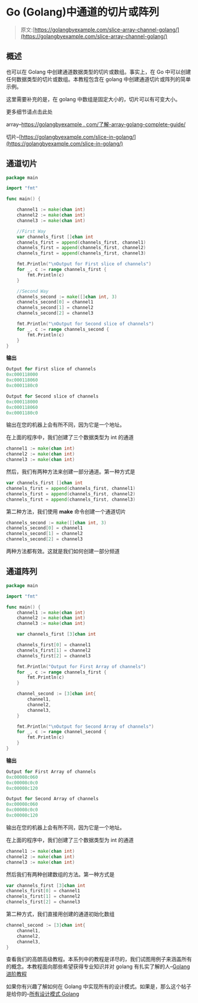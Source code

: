 # Go (Golang)中通道的切片或阵列

> 原文:[https://golangbyexample.com/slice-array-channel-golang/](https://golangbyexample.com/slice-array-channel-golang/)

## **概述**

也可以在 Golang 中创建通道数据类型的切片或数组。事实上，在 Go 中可以创建任何数据类型的切片或数组。本教程包含在 golang 中创建通道切片或阵列的简单示例。

这里需要补充的是，在 golang 中数组是固定大小的，切片可以有可变大小。

更多细节请点击此处

array–[https://golangbyexample . com/了解-array-golang-complete-guide/](https://golangbyexample.com/understanding-array-golang-complete-guide/)

切片–[https://golangbyexample.com/slice-in-golang/](https://golangbyexample.com/slice-in-golang/)

## **通道切片**

```go
package main

import "fmt"

func main() {

	channel1 := make(chan int)
	channel2 := make(chan int)
	channel3 := make(chan int)

	//First Way
	var channels_first []chan int
	channels_first = append(channels_first, channel1)
	channels_first = append(channels_first, channel2)
	channels_first = append(channels_first, channel3)

	fmt.Println("\nOutput for First slice of channels")
	for _, c := range channels_first {
		fmt.Println(c)
	}

	//Second Way
	channels_second := make([]chan int, 3)
	channels_second[0] = channel1
	channels_second[1] = channel2
	channels_second[2] = channel3

	fmt.Println("\nOutput for Second slice of channels")
	for _, c := range channels_second {
		fmt.Println(c)
	}
}
```

**输出**

```go
Output for First slice of channels
0xc000118000
0xc000118060
0xc0001180c0

Output for Second slice of channels
0xc000118000
0xc000118060
0xc0001180c0
```

输出在您的机器上会有所不同，因为它是一个地址。

在上面的程序中，我们创建了三个数据类型为 int 的通道

```go
channel1 := make(chan int)
channel2 := make(chan int)
channel3 := make(chan int)
```

然后，我们有两种方法来创建一部分通道。第一种方式是

```go
var channels_first []chan int
channels_first = append(channels_first, channel1)
channels_first = append(channels_first, channel2)
channels_first = append(channels_first, channel3)
```

第二种方法，我们使用 **make** 命令创建一个通道切片

```go
channels_second := make([]chan int, 3)
channels_second[0] = channel1
channels_second[1] = channel2
channels_second[2] = channel3
```

两种方法都有效。这就是我们如何创建一部分频道

## **通道阵列**

```go
package main

import "fmt"

func main() {
	channel1 := make(chan int)
	channel2 := make(chan int)
	channel3 := make(chan int)

	var channels_first [3]chan int

	channels_first[0] = channel1
	channels_first[1] = channel2
	channels_first[2] = channel3

	fmt.Println("Output for First Array of channels")
	for _, c := range channels_first {
		fmt.Println(c)
	}

	channel_second := [3]chan int{
		channel1,
		channel2,
		channel3,
	}

	fmt.Println("\nOutput for Second Array of channels")
	for _, c := range channel_second {
		fmt.Println(c)
	}
}
```

**输出**

```go
Output for First Array of channels
0xc00008c060
0xc00008c0c0
0xc00008c120

Output for Second Array of channels
0xc00008c060
0xc00008c0c0
0xc00008c120
```

输出在您的机器上会有所不同，因为它是一个地址。

在上面的程序中，我们创建了三个数据类型为 int 的通道

```go
channel1 := make(chan int)
channel2 := make(chan int)
channel3 := make(chan int)
```

然后我们有两种创建数组的方法。第一种方式是

```go
var channels_first [3]chan int
channels_first[0] = channel1
channels_first[1] = channel2
channels_first[2] = channel3
```

第二种方式，我们直接用创建的通道初始化数组

```go
channel_second := [3]chan int{
	channel1,
	channel2,
	channel3,
}
```

查看我们的高朗高级教程。本系列中的教程是详尽的，我们试图用例子来涵盖所有的概念。本教程面向那些希望获得专业知识并对 golang 有扎实了解的人–[Golang 进阶教程](https://golangbyexample.com/golang-comprehensive-tutorial/)

如果你有兴趣了解如何在 Golang 中实现所有的设计模式。如果是，那么这个帖子是给你的–[所有设计模式 Golang](https://golangbyexample.com/all-design-patterns-golang/)